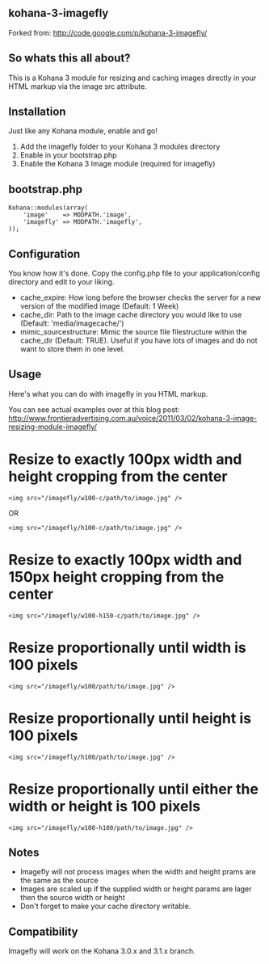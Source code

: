 ## kohana-3-imagefly

Forked from: http://code.google.com/p/kohana-3-imagefly/

## So whats this all about?

This is a Kohana 3 module for resizing and caching images directly in your HTML markup via the image src attribute.

## Installation
Just like any Kohana module, enable and go!

1. Add the imagefly folder to your Kohana 3 modules directory
2. Enable in your bootstrap.php
3. Enable the Kohana 3 Image module (required for imagefly)

## bootstrap.php

	Kohana::modules(array(
    	'image'    => MODPATH.'image',
    	'imagefly' => MODPATH.'imagefly',
    ));

## Configuration
You know how it's done. Copy the config.php file to your application/config directory and edit to your liking.

- cache_expire: How long before the browser checks the server for a new version of the modified image (Default: 1 Week)
- cache_dir: Path to the image cache directory you would like to use (Default: 'media/imagecache/')
- mimic_sourcestructure: Mimic the source file filestructure within the cache_dir (Default: TRUE). Useful if you have lots of images and do not want to store them in one level.

## Usage
Here's what you can do with imagefly in you HTML markup.

You can see actual examples over at this blog post: http://www.frontieradvertising.com.au/voice/2011/03/02/kohana-3-image-resizing-module-imagefly/

# Resize to exactly 100px width and height cropping from the center

	<img src="/imagefly/w100-c/path/to/image.jpg" />
OR

	<img src="/imagefly/h100-c/path/to/image.jpg" />

# Resize to exactly 100px width and 150px height cropping from the center

	<img src="/imagefly/w100-h150-c/path/to/image.jpg" />

# Resize proportionally until width is 100 pixels

	<img src="/imagefly/w100/path/to/image.jpg" />

# Resize proportionally until height is 100 pixels

	<img src="/imagefly/h100/path/to/image.jpg" />

# Resize proportionally until either the width or height is 100 pixels

	<img src="/imagefly/w100-h100/path/to/image.jpg" />

## Notes
- Imagefly will not process images when the width and height prams are the same as the source
- Images are scaled up if the supplied width or height params are lager then the source width or height
- Don't forget to make your cache directory writable.

## Compatibility

Imagefly will work on the Kohana 3.0.x and 3.1.x branch.

